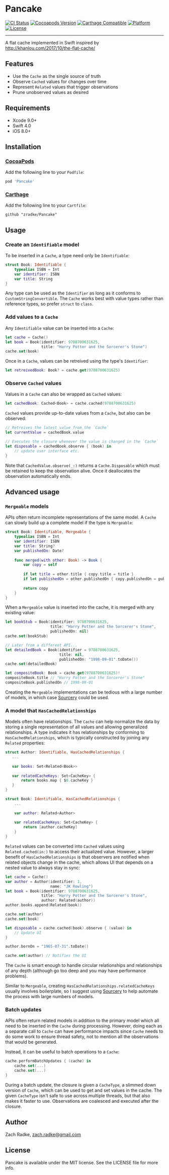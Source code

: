 # Pancake

[![CI Status](http://img.shields.io/travis/zradke/Pancake.svg?style=flat)](https://travis-ci.org/zradke/Pancake)
[![Cocoapods Version](https://img.shields.io/cocoapods/v/Pancake.svg?style=flat)](http://cocoapods.org/pods/Pancake)
[![Carthage Compatible](https://img.shields.io/badge/Carthage-compatible-brightgreen.svg?style=flat)](https://github.com/Carthage/Carthage)
[![Platform](https://img.shields.io/cocoapods/p/Pancake.svg?style=flat)](http://cocoapods.org/pods/Pancake)
[![License](https://img.shields.io/cocoapods/l/Pancake.svg?style=flat)](http://cocoapods.org/pods/Pancake)

----

A flat cache implemented in Swift inspired by http://khanlou.com/2017/10/the-flat-cache/

## Features

- Use the `Cache` as the single source of truth
- Observe `Cached` values for changes over time
- Represent `Related` values that trigger observations
- Prune unobserved values as desired

## Requirements

- Xcode 9.0+
- Swift 4.0
- iOS 8.0+

## Installation

### [CocoaPods](http://cocoapods.org)

Add the following line to your `Podfile`:

```ruby
pod 'Pancake'
```

### [Carthage](https://github.com/Carthage/Carthage)

Add the following line to your `Cartfile`:

```ogdl
github "zradke/Pancake"
```

## Usage

### Create an `Identifiable` model

To be inserted in a `Cache`, a type need only be `Identifiable`:

```swift
struct Book: Identifiable {
    typealias ISBN = Int
    var identifier: ISBN
    var title: String
}
```

Any type can be used as the `Identifier` as long as it conforms to `CustomStringConvertible`. The `Cache` works best with value types rather than reference types, so prefer `struct` to `class`.

### Add values to a `Cache`

Any `Identifiable` value can be inserted into a `Cache`:

```swift
let cache = Cache()
let book = Book(identifier: 9788700631625,
                title: "Harry Potter and the Sorcerer's Stone")
cache.set(book)
```

Once in a `Cache`, values can be retreived using the type's `Identifier`:

```swift
let retreivedBook: Book? = cache.get(9788700631625)
```

### Observe `Cached` values

Values in a `Cache` can also be wrapped as `Cached` values:

```swift
let cachedBook: Cached<Book> = cache.cached(9788700631625)
```

`Cached` values provide up-to-date values from a `Cache`, but also can be observed:

```swift
// Retreives the latest value from the `Cache`
let currentValue = cachedBook.value

// Executes the closure whenever the value is changed in the `Cache`
let disposable = cachedBook.observe { (book) in
    // update user interface etc.
}
```

Note that `CachedValue.observe(_:)` returns a `Cache.Disposable` which must be retained to keep the observation alive. Once it deallocates the observation automatically ends.

## Advanced usage

### `Mergeable` models

APIs often return incomplete representations of the same model. A `Cache` can slowly build up a complete model if the type is `Mergeable`:

```swift
struct Book: Identifiable, Mergeable {
    typealias ISBN = Int
    var identifier: ISBN
    var title: String?
    var publishedOn: Date?
    
    func merged(with other: Book) -> Book {
        var copy = self
        
        if let title = other.title { copy.title = title }
        if let publishedOn = other.publishedOn { copy.publishedOn = publishedOn }
        
        return copy
    }
}
```

When a `Mergeable` value is inserted into the cache, it is merged with any existing value:

```swift
let bookStub = Book(identifier: 9788700631625,
                    title: "Harry Potter and the Sorcerer's Stone",
                    publishedOn: nil)
cache.set(bookStub)

// Later from a different API...
let detailedBook = Book(identifier = 9788700631625,
                        title: nil,
                        publishedOn: "1998-09-01".toDate())
cache.set(detailedBook)

let compositeBook: Book = cache.get(9788700631625)!
compositeBook.title // "Harry Potter and the Sorcerer's Stone"
compositeBook.publishedOn // 1998-09-01
```

Creating the `Mergeable` implementations can be tedious with a large number of models, in which case [Sourcery](https://github.com/krzysztofzablocki/Sourcery) could be used.

### A model that `HasCachedRelationships`

Models often have relationships. The `Cache` can help normalize the data by storing a single representation of all values and allowing generalized relationships. A type indicates it has relationships by conforming to `HasCachedRelationships`, which is typically constructed by joining any `Related` properties:

```swift
struct Author: Identifiable, HasCachedRelationships {
   ...
   
   var books: Set<Related<Book>>
   
   var relatedCacheKeys: Set<CacheKey> {
       return books.map { $0.cacheKey }
   }
}

struct Book: Identifiable, HasCachedRelationships {
    ...
    
    var author: Related<Author>
    
    var relatedCacheKeys: Set<CacheKey> {
        return [author.cacheKey]
    }
}
```

`Related` values can be converted into `Cached` values using `Related.cached(in:)` to access their actualized value. However, a larger benefit of `HasCachedRelationships` is that observers are notified when related objects change in the cache, which allows UI that depends on a nested value to always stay in sync:

```swift
let cache = Cache()
var author = Author(identifier: 1,
                    name: "JK Rowling")
let book = Book(identifier: 9788700631625,
                title: "Harry Potter and the Sorcerer's Stone",
                author: Related(author))
author.books.append(Related(book))

cache.set(author)
cache.set(book)

let disposable = cache.cached(book).observe { (value) in
    // Update UI
}

author.bornOn = "1965-07-31".toDate()

cache.set(author) // Notifies the UI
```

The `Cache` is smart enough to handle circular relationships and relationships of any depth (although go too deep and you may have performance problems).

Similar to `Mergeable`, creating `HasCachedRelationships.relatedCacheKeys` usually involves boilerplate, so I suggest using [Sourcery](https://github.com/krzysztofzablocki/Sourcery) to help automate the process with large numbers of models.

### Batch updates

APIs often return related models in addition to the primary model which all need to be inserted in the `Cache` during processing. However, doing each as a separate call to `Cache` can have performance impacts since `Cache` needs to do some work to ensure thread safety, not to mention all the observations that would be generated.

Instead, it can be useful to batch operations to a `Cache`:

```swift
cache.performBatchUpdates { (cache) in
    cache.set(...)
    cache.set(...)
}
```

During a batch update, the closure is given a `CacheType`, a slimmed down version of `Cache`, which can be used to get and set values in the cache. The given `CacheType` isn't safe to use across multiple threads, but that also makes it faster to use. Observations are coalesced and executed after the closure.

## Author

Zach Radke, zach.radke@gmail.com

## License

Pancake is available under the MIT license. See the LICENSE file for more info.
